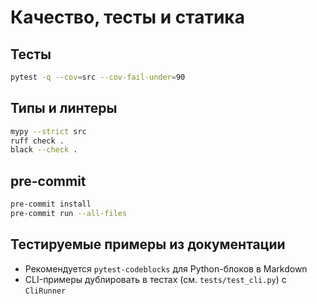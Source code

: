 # Качество, тесты и статика

## Тесты

```bash
pytest -q --cov=src --cov-fail-under=90
```

## Типы и линтеры

```bash
mypy --strict src
ruff check .
black --check .
```

## pre-commit

```bash
pre-commit install
pre-commit run --all-files
```

## Тестируемые примеры из документации

- Рекомендуется `pytest-codeblocks` для Python-блоков в Markdown
- CLI-примеры дублировать в тестах (см. `tests/test_cli.py`) с `CliRunner`
